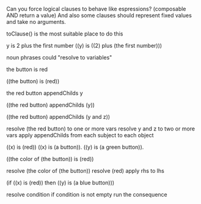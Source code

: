 Can you force logical clauses to behave like espressions? (composable AND return a value) And also some clauses should represent fixed values and take no arguments.

toClause() is the most suitable place to do this

y is 2 plus the first number 
((y) is ((2) plus (the first number)))

noun phrases could "resolve to variables"

the button is red

((the button) is (red))

the red button appendChilds y

((the red button) appendChilds (y))

((the red button) appendChilds (y and z))

resolve (the red button) to one or more vars
resolve y and z to two or more vars
apply appendChilds from each subject to each object

((x) is (red)) 
((x) is (a button)). 
((y) is (a green button)).


((the color of (the button)) is (red))

resolve (the color of (the button))
resolve (red)
apply rhs to lhs


(if ((x) is (red)) then ((y) is (a blue button)))


resolve condition
if condition is not empty run the consequence

